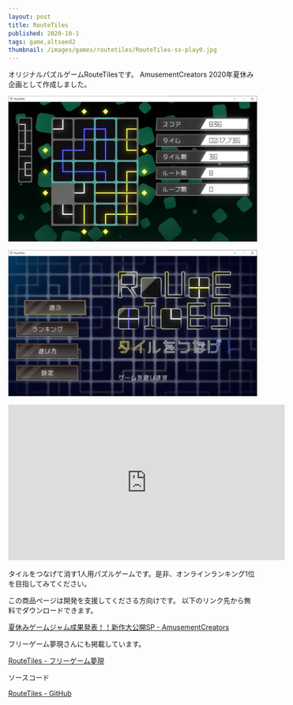 ```yaml
---
layout: post
title: RouteTiles
published: 2020-10-1
tags: game,altseed2
thumbnail: /images/games/routetiles/RouteTiles-ss-play0.jpg
---
```


オリジナルパズルゲームRouteTilesです。
AmusementCreators 2020年夏休み企画として作成しました。

<!--more-->

<p>
    <img src="/images/games/routetiles/RouteTiles-ss-play1.jpg" width="560" class="has-image-centered">
</p>

<p>
    <img src="/images/games/routetiles/RouteTiles-ss-title.jpg" width="560" class="has-image-centered">
</p>

<p>
    <iframe width="560" height="315" src="https://www.youtube.com/embed/Psh8t3xrhy0" frameborder="0" allow="accelerometer; autoplay; clipboard-write; encrypted-media; gyroscope; picture-in-picture" allowfullscreen>
    </iframe>
</p>

タイルをつなげて消す1人用パズルゲームです。是非、オンラインランキング1位を目指してみてください。

この商品ページは開発を支援してくださる方向けです。
以下のリンク先から無料でダウンロードできます。

[夏休みゲームジャム成果発表！！新作大公開SP - AmusementCreators](https://www.amusement-creators.info/articles/event_2020/20201001)

フリーゲーム夢現さんにも掲載しています。

[RouteTiles - フリーゲーム夢現](https://freegame-mugen.jp/puzzle/game_9137.html)


ソースコード

[RouteTiles - GitHub](https://github.com/wraikny/RouteTiles)
